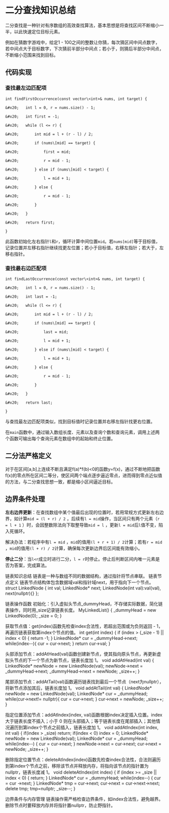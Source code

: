 # 二分查找知识总结

二分查找是一种针对有序数组的高效查找算法，基本思想是将查找区间不断缩小一半，以此快速定位目标元素。

例如在猜数字游戏中，给定1 - 100之间的整数让你猜，每次猜区间中间点数字，若中间点大于目标数字，下次猜前半部分中间点；若小于，则猜后半部分中间点，不断缩小范围来找到目标。

## 代码实现

### 查找最左边匹配项



```
int findFirstOccurrence(const vector\<int>& nums, int target) {

&#x20;   int l = 0, r = nums.size() - 1;

&#x20;   int first = -1;

&#x20;   while (l <= r) {

&#x20;       int mid = l + (r - l) / 2;

&#x20;       if (nums\[mid] == target) {

&#x20;           first = mid;

&#x20;           r = mid - 1;

&#x20;       } else if (nums\[mid] < target) {

&#x20;           l = mid + 1;

&#x20;       } else {

&#x20;           r = mid - 1;

&#x20;       }

&#x20;   }

&#x20;   return first;

}
```

此函数初始化左右指针`l`和`r`，循环计算中间位置`mid`。若`nums[mid]`等于目标值，记录位置并左移右指针继续找更左位置；若小于目标值，右移左指针；若大于，左移右指针。

### 查找最右边匹配项



```
int findLastOccurrence(const vector\<int>& nums, int target) {

&#x20;   int l = 0, r = nums.size() - 1;

&#x20;   int last = -1;

&#x20;   while (l <= r) {

&#x20;       int mid = l + (r - l) / 2;

&#x20;       if (nums\[mid] == target) {

&#x20;           last = mid;

&#x20;           l = mid + 1;

&#x20;       } else if (nums\[mid] < target) {

&#x20;           l = mid + 1;

&#x20;       } else {

&#x20;           r = mid - 1;

&#x20;       }

&#x20;   }

&#x20;   return last;

}
```

与查找最左边匹配项类似，找到目标值时记录位置并右移左指针找更右位置。

在`main`函数中，通过输入数组长度、元素以及查询个数和查询元素，调用上述两个函数可输出每个查询元素在数组中的起始和终止位置。

## 二分法严格定义

对于在区间\[a,b]上连续不断且满足f(a)\*f(b)<0的函数y=f(x)，通过不断地把函数f(x)的零点所在区间二等分，使区间两个端点逐步逼近零点，进而得到零点近似值的方法，与二分查找思想一致，都是缩小区间逼近目标。

## 边界条件处理

**左右边界更新**：在查找数组中某个值最后出现的位置时，若用常规方式更新左右边界，如计算`mid = (l + r) / 2` ，后续有`l = mid`操作，当区间只有两个元素（`r = l + 1` ）时，会因整数除法向下取整导致`mid = l` ，更新`l = mid`后`l`值不变，陷入死循环。

解决办法：若程序中有`l = mid` ，`mid`的值用`(l + r + 1) / 2`计算；若有`r = mid` ，`mid`的值用`(l + r) / 2`计算，确保每次更新边界后区间能有效缩小。

**停止二分**：当`l<r`成立时进行二分，`l = r`时停止。停止后判断区间内唯一元素是否为答案，完成算法。






链表知识总结
链表是一种与数组不同的数据结构，通过指针将节点串联。
链表节点定义
链表节点结构体包含数据域val和指针域next，用于指向下一个节点。
struct LinkedNode {
    int val;
    LinkedNode* next;
    LinkedNode(int val):val(val), next(nullptr){}
};

链表操作函数
初始化：引入虚拟头节点_dummyHead，不存储实际数据，简化链表操作，同时用_size记录链表长度。
MyLinkedList() {
    _dummyHead = new LinkedNode(0);
    _size = 0;
}

获取节点值：get(index)函数先检查index合法性，若超出范围或为负则返回 - 1，再遍历链表获取第index个节点的值。
int get(int index) {
    if (index > (_size - 1) || index < 0) {
        return -1;
    }
    LinkedNode* cur = _dummyHead->next;
    while(index--){
        cur = cur->next;
    }
    return cur->val;
}

头部添加节点：addAtHead(val)函数创建新节点，使其指向原头节点，再更新虚拟头节点的下一个节点为新节点，链表长度加 1。
void addAtHead(int val) {
    LinkedNode* newNode = new LinkedNode(val);
    newNode->next = _dummyHead->next;
    _dummyHead->next = newNode;
    _size++;
}

尾部添加节点：addAtTail(val)函数遍历链表找到最后一个节点（next为nullptr），将新节点添加其后，链表长度加 1。
void addAtTail(int val) {
    LinkedNode* newNode = new LinkedNode(val);
    LinkedNode* cur = _dummyHead;
    while(cur->next!= nullptr){
        cur = cur->next;
    }
    cur->next = newNode;
    _size++;
}

指定位置添加节点：addAtIndex(index, val)函数根据index决定插入位置。index大于链表长度不插入；小于 0 则在头部插入；等于链表长度在尾部插入；其他情况遍历到第index个节点之前插入，链表长度加 1。
void addAtIndex(int index, int val) {
    if(index > _size) return;
    if(index < 0) index = 0;
    LinkedNode* newNode = new LinkedNode(val);
    LinkedNode* cur = _dummyHead;
    while(index--) {
        cur = cur->next;
    }
    newNode->next = cur->next;
    cur->next = newNode;
    _size++;
}

删除指定位置节点：deleteAtIndex(index)函数先检查index合法性，合法则遍历到第index个节点之前，移除该节点并释放内存，将指向该节点的指针置为nullptr，链表长度减 1。
void deleteAtIndex(int index) {
    if (index >= _size || index < 0) {
        return;
    }
    LinkedNode* cur = _dummyHead;
    while(index--) {
        cur = cur ->next;
    }
    LinkedNode* tmp = cur->next;
    cur->next = cur->next->next;
    delete tmp;
    tmp=nullptr;
    _size--;
}

边界条件与内存管理
链表操作需严格检查边界条件，如index合法性，避免越界。删除节点时要释放内存并将指针置nullptr，防止野指针。

